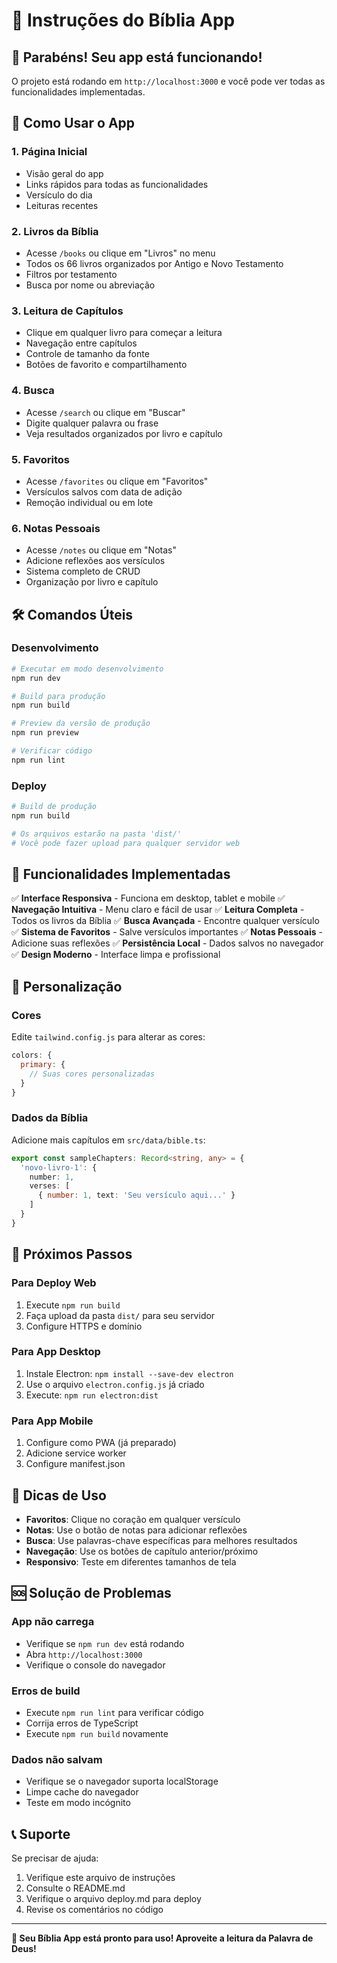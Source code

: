 # 📖 Instruções do Bíblia App

## 🎉 Parabéns! Seu app está funcionando!

O projeto está rodando em `http://localhost:3000` e você pode ver todas as funcionalidades implementadas.

## 🚀 Como Usar o App

### 1. **Página Inicial**
- Visão geral do app
- Links rápidos para todas as funcionalidades
- Versículo do dia
- Leituras recentes

### 2. **Livros da Bíblia**
- Acesse `/books` ou clique em "Livros" no menu
- Todos os 66 livros organizados por Antigo e Novo Testamento
- Filtros por testamento
- Busca por nome ou abreviação

### 3. **Leitura de Capítulos**
- Clique em qualquer livro para começar a leitura
- Navegação entre capítulos
- Controle de tamanho da fonte
- Botões de favorito e compartilhamento

### 4. **Busca**
- Acesse `/search` ou clique em "Buscar"
- Digite qualquer palavra ou frase
- Veja resultados organizados por livro e capítulo

### 5. **Favoritos**
- Acesse `/favorites` ou clique em "Favoritos"
- Versículos salvos com data de adição
- Remoção individual ou em lote

### 6. **Notas Pessoais**
- Acesse `/notes` ou clique em "Notas"
- Adicione reflexões aos versículos
- Sistema completo de CRUD
- Organização por livro e capítulo

## 🛠️ Comandos Úteis

### Desenvolvimento
```bash
# Executar em modo desenvolvimento
npm run dev

# Build para produção
npm run build

# Preview da versão de produção
npm run preview

# Verificar código
npm run lint
```

### Deploy
```bash
# Build de produção
npm run build

# Os arquivos estarão na pasta 'dist/'
# Você pode fazer upload para qualquer servidor web
```

## 📱 Funcionalidades Implementadas

✅ **Interface Responsiva** - Funciona em desktop, tablet e mobile
✅ **Navegação Intuitiva** - Menu claro e fácil de usar
✅ **Leitura Completa** - Todos os livros da Bíblia
✅ **Busca Avançada** - Encontre qualquer versículo
✅ **Sistema de Favoritos** - Salve versículos importantes
✅ **Notas Pessoais** - Adicione suas reflexões
✅ **Persistência Local** - Dados salvos no navegador
✅ **Design Moderno** - Interface limpa e profissional

## 🔧 Personalização

### Cores
Edite `tailwind.config.js` para alterar as cores:
```javascript
colors: {
  primary: {
    // Suas cores personalizadas
  }
}
```

### Dados da Bíblia
Adicione mais capítulos em `src/data/bible.ts`:
```typescript
export const sampleChapters: Record<string, any> = {
  'novo-livro-1': {
    number: 1,
    verses: [
      { number: 1, text: 'Seu versículo aqui...' }
    ]
  }
}
```

## 🚀 Próximos Passos

### Para Deploy Web
1. Execute `npm run build`
2. Faça upload da pasta `dist/` para seu servidor
3. Configure HTTPS e domínio

### Para App Desktop
1. Instale Electron: `npm install --save-dev electron`
2. Use o arquivo `electron.config.js` já criado
3. Execute: `npm run electron:dist`

### Para App Mobile
1. Configure como PWA (já preparado)
2. Adicione service worker
3. Configure manifest.json

## 🎯 Dicas de Uso

- **Favoritos**: Clique no coração em qualquer versículo
- **Notas**: Use o botão de notas para adicionar reflexões
- **Busca**: Use palavras-chave específicas para melhores resultados
- **Navegação**: Use os botões de capítulo anterior/próximo
- **Responsivo**: Teste em diferentes tamanhos de tela

## 🆘 Solução de Problemas

### App não carrega
- Verifique se `npm run dev` está rodando
- Abra `http://localhost:3000`
- Verifique o console do navegador

### Erros de build
- Execute `npm run lint` para verificar código
- Corrija erros de TypeScript
- Execute `npm run build` novamente

### Dados não salvam
- Verifique se o navegador suporta localStorage
- Limpe cache do navegador
- Teste em modo incógnito

## 📞 Suporte

Se precisar de ajuda:
1. Verifique este arquivo de instruções
2. Consulte o README.md
3. Verifique o arquivo deploy.md para deploy
4. Revise os comentários no código

---

**🎉 Seu Bíblia App está pronto para uso! Aproveite a leitura da Palavra de Deus!**

